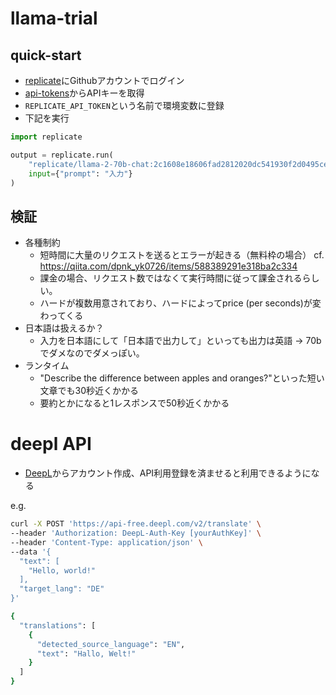 # llama-trial

## quick-start 

- [replicate](https://replicate.com/)にGithubアカウントでログイン
- [api-tokens](https://replicate.com/account/api-tokens)からAPIキーを取得
- `REPLICATE_API_TOKEN`という名前で環境変数に登録
- 下記を実行

```python
import replicate

output = replicate.run(
    "replicate/llama-2-70b-chat:2c1608e18606fad2812020dc541930f2d0495ce32eee50074220b87300bc16e1",
    input={"prompt": "入力"}
)
```

## 検証

- 各種制約
    - 短時間に大量のリクエストを送るとエラーが起きる（無料枠の場合） cf. https://qiita.com/dpnk_yk0726/items/588389291e318ba2c334
    - 課金の場合、リクエスト数ではなくて実行時間に従って課金されるらしい。
    - ハードが複数用意されており、ハードによってprice (per seconds)が変わってくる
- 日本語は扱えるか？
    - 入力を日本語にして「日本語で出力して」といっても出力は英語 → 70bでダメなのでダメっぽい。
- ランタイム
    - "Describe the difference between apples and oranges?"といった短い文章でも30秒近くかかる
    - 要約とかになると1レスポンスで50秒近くかかる

# deepl API

- [DeepL](https://www.deepl.com/ja/pro-api?cta=header-pro-api)からアカウント作成、API利用登録を済ませると利用できるようになる

e.g.
```sh
curl -X POST 'https://api-free.deepl.com/v2/translate' \
--header 'Authorization: DeepL-Auth-Key [yourAuthKey]' \
--header 'Content-Type: application/json' \
--data '{
  "text": [
    "Hello, world!"
  ],
  "target_lang": "DE"
}'
```

```sh
{
  "translations": [
    {
      "detected_source_language": "EN",
      "text": "Hallo, Welt!"
    }
  ]
}
```
